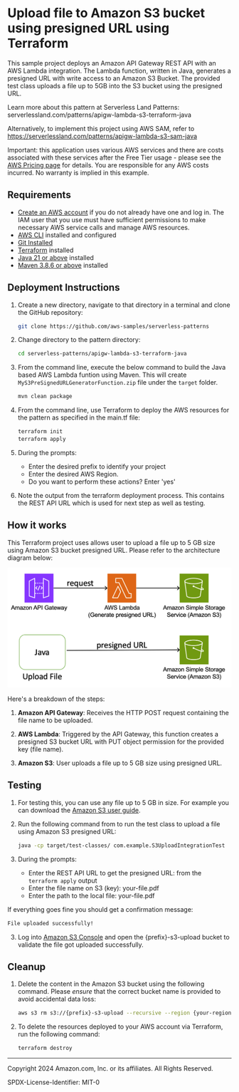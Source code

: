 # Upload file to Amazon S3 bucket using presigned URL using Terraform 

This sample project deploys an Amazon API Gateway REST API with an AWS Lambda integration. The Lambda function, written in Java, generates a presigned URL with write access to an Amazon S3 Bucket. The provided test class uploads a file up to 5GB into the S3 bucket using the presigned URL.

Learn more about this pattern at Serverless Land Patterns: serverlessland.com/patterns/apigw-lambda-s3-terraform-java

Alternatively, to implement this project using AWS SAM, refer to https://serverlessland.com/patterns/apigw-lambda-s3-sam-java

Important: this application uses various AWS services and there are costs associated with these services after the Free Tier usage - please see the [AWS Pricing page](https://aws.amazon.com/pricing/) for details. You are responsible for any AWS costs incurred. No warranty is implied in this example.

## Requirements

- [Create an AWS account](https://portal.aws.amazon.com/gp/aws/developer/registration/index.html) if you do not already have one and log in. The IAM user that you use must have sufficient permissions to make necessary AWS service calls and manage AWS resources.
- [AWS CLI](https://docs.aws.amazon.com/cli/latest/userguide/install-cliv2.html) installed and configured
- [Git Installed](https://git-scm.com/book/en/v2/Getting-Started-Installing-Git)
- [Terraform](https://learn.hashicorp.cxom/tutorials/terraform/install-cli?in=terraform/aws-get-started) installed
- [Java 21 or above](https://docs.aws.amazon.com/corretto/latest/corretto-21-ug/amazon-linux-install.html) installed
- [Maven 3.8.6 or above](https://maven.apache.org/download.cgi) installed


## Deployment Instructions

1. Create a new directory, navigate to that directory in a terminal and clone the GitHub repository:
   ```bash
   git clone https://github.com/aws-samples/serverless-patterns
   ```

2. Change directory to the pattern directory:
   ```bash
   cd serverless-patterns/apigw-lambda-s3-terraform-java
   ```

3. From the command line, execute the below command to build the Java based AWS Lambda funtion using Maven. This will create `MyS3PreSignedURLGeneratorFunction.zip` file under the `target` folder.
   ```bash
   mvn clean package
   ```

4. From the command line, use Terraform to deploy the AWS resources for the pattern as specified in the main.tf file:
   ```bash
   terraform init
   terraform apply
   ```
5. During the prompts:

   - Enter the desired prefix to identify your project
   - Enter the desired AWS Region. 
   - Do you want to perform these actions? Enter 'yes'
   

6. Note the output from the terraform deployment process. This contains the REST API URL which is used for next step as well as testing.

## How it works

This Terraform project uses allows user to upload a file up to 5 GB size using Amazon S3 bucket presigned URL. Please refer to the architecture diagram below:

![End to End Architecture](images/architecture.png)

Here's a breakdown of the steps:

1. **Amazon API Gateway**: Receives the HTTP POST request containing the file name to be uploaded.

2. **AWS Lambda**: Triggered by the API Gateway, this function creates a presigned S3 bucket URL with PUT object permission for the provided key (file name).

3. **Amazon S3**: User uploads a file up to 5 GB size using presigned URL. 

## Testing

1. For testing this, you can use any file up to 5 GB in size. For example you can download the [Amazon S3 user guide](https://docs.aws.amazon.com/pdfs/AmazonS3/latest/userguide/s3-userguide.pdf). 


2. Run the following command from to run the test class to upload a file using Amazon S3 presigned URL:

   ```bash
   java -cp target/test-classes/ com.example.S3UploadIntegrationTest
   ```

2. During the prompts:

   - Enter the REST API URL to get the presigned URL: from the `terraform apply` output
   - Enter the file name on S3 (key): your-file.pdf
   - Enter the path to the local file: your-file.pdf

If everything goes fine you should get a confirmation message:
   ```bash
   File uploaded successfully!
   ```

3. Log into [Amazon S3 Console]() and open the {prefix}-s3-upload bucket to validate the file got uploaded successfully. 

## Cleanup

1. Delete the content in the Amazon S3 bucket using the following command. Please *ensure* that the correct bucket name is provided to avoid accidental data loss:
   ```bash
   aws s3 rm s3://{prefix}-s3-upload --recursive --region {your-region}

2. To delete the resources deployed to your AWS account via Terraform, run the following command:

   ```bash
   terraform destroy
   ```


---

Copyright 2024 Amazon.com, Inc. or its affiliates. All Rights Reserved.

SPDX-License-Identifier: MIT-0
